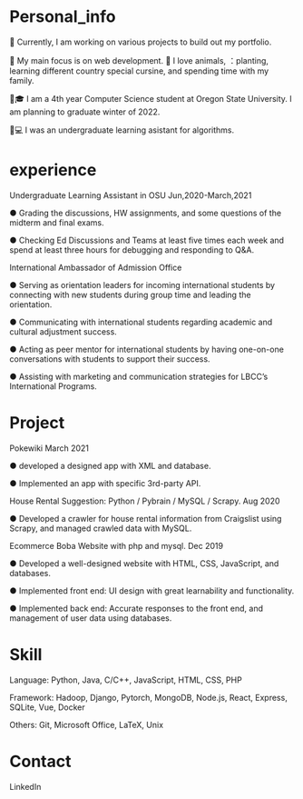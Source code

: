 # Personal_info


🔨 Currently, I am working on various projects to build out my portfolio.

📝 My main focus is on web development.
🐶 I love animals, ：planting, learning different country special cursine, and spending time with my family.

:woman:🎓 I am a 4th year Computer Science student at Oregon State University. I am planning to graduate winter of 2022.

:woman:💻 I was an undergraduate learning asistant for algorithms.

# experience
Undergraduate Learning Assistant in OSU Jun,2020-March,2021

 ● Grading the discussions, HW assignments, and some questions of the midterm and final exams. 
 
 ● Checking Ed Discussions and Teams at least five times each week and spend at least three hours for debugging and responding to Q&A.

International Ambassador of Admission Office

 ● Serving as orientation leaders for incoming international students by connecting with new students during group time and leading the orientation.
 
 ● Communicating with international students regarding academic and cultural adjustment success.
 
 ● Acting as peer mentor for international students by having one-on-one conversations with students to support their success.
 
 ● Assisting with marketing and communication strategies for LBCC’s International Programs.

# Project

Pokewiki                    March 2021

● developed a designed app with XML and database.

● Implemented an app with specific 3rd-party API.
 

House Rental Suggestion: Python / Pybrain / MySQL / Scrapy.   Aug 2020

● Developed a crawler for house rental information from Craigslist using Scrapy, and managed crawled data with MySQL.



Ecommerce Boba Website with php and mysql.        Dec 2019

● Developed a well-designed website with HTML, CSS, JavaScript, and databases.

● Implemented front end: UI design with great learnability and functionality.

● Implemented back end: Accurate responses to the front end, and management of user data using databases.




# Skill
Language: Python, Java, C/C++, JavaScript, HTML, CSS, PHP 

Framework: Hadoop, Django, Pytorch, MongoDB, Node.js, React, Express, SQLite, Vue, Docker 

Others: Git, Microsoft Office, LaTeX, Unix


# Contact
LinkedIn
